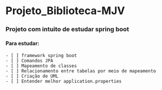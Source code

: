 # Projeto_Biblioteca-MJV

<h3> Projeto com intuito de estudar spring boot </h3>

<h4>Para estudar:</h4>

```
- [ ] framework spring boot
- [ ] Comandos JPA
- [ ] Mapeamento de classes
- [ ] Relacionamento entre tabelas por meio de mapeamento
- [ ] Criação de UML
- [ ] Entender melhor application.properties
```


